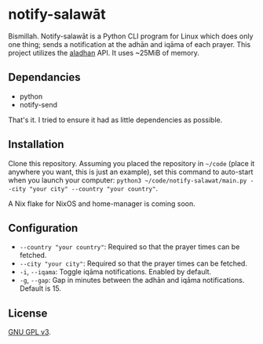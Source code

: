 # notify-salawāt
Bismillah.
Notify-salawāt is a Python CLI program for Linux which does only one thing; sends a notification at the adhān and iqāma of each prayer. This project utilizes the [aladhan](https://aladhan.com/prayer-times-api) API. It uses ~25MiB of memory.

## Dependancies
- python
- notify-send

That's it. I tried to ensure it had as little dependencies as possible.

## Installation
Clone this repository. Assuming you placed the repository in `~/code` (place it anywhere you want, this is just an example), set this command to auto-start when you launch your computer: `python3 ~/code/notify-salawat/main.py --city "your city" --country "your country"`.

A Nix flake for NixOS and home-manager is coming soon.

## Configuration
- `--country "your country"`: Required so that the prayer times can be fetched.
- `--city "your city"`: Required so that the prayer times can be fetched.
- `-i`, `--iqama`: Toggle iqāma notifications. Enabled by default.
- `-g`, `--gap`: Gap in minutes between the adhān and iqāma notifications. Default is 15.

## License
[GNU GPL v3](./LICENSE).